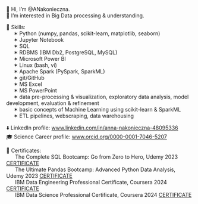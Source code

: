 👋 Hi, I’m @ANakonieczna.<br />
👀 I’m interested in Big Data processing & understanding. <br />

🤹 Skills: <br />
$~~~~~$✶ Python (numpy, pandas, scikit-learn, matplotlib, seaborn) <br />
$~~~~~$✶ Jupyter Notebook <br />
$~~~~~$✶ SQL <br />
$~~~~~$✶ RDBMS (IBM Db2, PostgreSQL, MySQL) <br />
$~~~~~$✶ Microsoft Power BI <br />
$~~~~~$✶ Linux (bash, vi) <br />
$~~~~~$✶ Apache Spark (PySpark, SparkML) <br />
$~~~~~$✶ git/GitHub <br />
$~~~~~$✶ MS Excel <br />
$~~~~~$✶ MS PowerPoint <br />
$~~~~~$✶ data pre-processing & visualization, exploratory data analysis, model development, evaluation & refinement <br />
$~~~~~$✶ basic concepts of Machine Learning using scikit-learn & SparkML <br />
$~~~~~$✶ ETL pipelines, webscraping, data warehousing <br />

⬇️ LinkedIn profile: www.linkedin.com/in/anna-nakonieczna-48095336 <br />
🎓 Science Career profile: www.orcid.org/0000-0001-7046-5207 <br />

🏅 Certificates: <br />
$~~~~~$ The Complete SQL Bootcamp: Go from Zero to Hero, Udemy 2023 [CERTIFICATE](http://ude.my/UC-37c6ebc1-958c-4e1a-afe5-0958d178a098)<br />
$~~~~~$ The Ultimate Pandas Bootcamp: Advanced Python Data Analysis, Udemy 2023 [CERTIFICATE](https://ude.my/UC-c6700ce4-d07f-4b41-abfe-d8e25bc65708)<br />
$~~~~~$ IBM Data Engineering Professional Certificate, Coursera 2024 [CERTIFICATE](https://www.coursera.org/account/accomplishments/specialization/FBHXTNZWTN2Q)<br />
$~~~~~$ IBM Data Science Professional Certificate, Coursera 2024 [CERTIFICATE](https://www.coursera.org/account/accomplishments/specialization/PXR2MGZPQE6T)<br />

<!---
ANakonieczna/ANakonieczna is a ✨ special ✨ repository because its `README.md` (this file) appears on your GitHub profile.
You can click the Preview link to take a look at your changes.
--->
